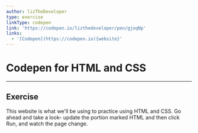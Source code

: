 ```yaml
---
author: lizTheDeveloper
type: exercise
linkType: codepen
link: 'https://codepen.io/lizthedeveloper/pen/gjoqNp'
links:
  - '[Codepen](https://codepen.io){website}'
---
```


# Codepen for HTML and CSS


---

## Exercise

This website is what we'll be using to practice using HTML and CSS. Go ahead and take a look- update the portion marked HTML and then click Run, and watch the page change.
 
